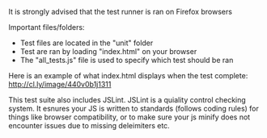 It is strongly advised that the test runner is ran on Firefox browsers


Important files/folders:
 - Test files are located in the "unit" folder
 - Test are ran by loading "index.html" on your browser
 - The "all_tests.js" file is used to specify which test should be ran

Here is an example of what index.html displays when the test complete:
http://cl.ly/image/440v0b1j1311


This test suite also includes JSLint. 
JSLint is a quiality control checking system. 
It esnures your JS is written to standards (follows coding rules) for things like browser
compatibility, or to make sure your js minify does not encounter issues due to missing deleimiters etc.



